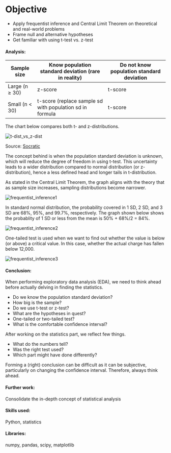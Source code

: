 # Objective
- Apply frequentist inference and Central Limit Theorem on theoretical and real-world problems
- Frame null and alternative hypotheses
- Get familiar with using t-test vs. z-test

#### Analysis:
Sample size | Know population standard deviation (rare in reality) | Do not know population standard deviation
----- | ---------------------------------- | ------------------------------------------
Large (n ≥ 30) | z-score | t-score
Small (n < 30) | t-score (replace sample sd with population sd in formula | t-score

The chart below compares both t- and z-distributions.

![t-dist_vs_z-dist](https://user-images.githubusercontent.com/36130927/119764862-2e7d7f80-be80-11eb-8822-8b1040150de1.gif)

Source: [Socratic](https://socratic.org/questions/what-is-a-t-score)

The concept behind is when the population standard deviation is unknown, which will reduce the degree of freedom in using t-test. This uncertainty leads to a wider distribution compared to normal distribution (or z-distribution), hence a less defined head and longer tails in t-distribution.

As stated in the Central Limit Theorem, the graph aligns with the theory that as sample size increases, sampling distributions become narrower.

![frequentist_inference1](https://user-images.githubusercontent.com/36130927/119580024-a74fdf00-bd8d-11eb-855f-aef06b12ab2e.png)

In standard normal distribution, the probability covered in 1 SD, 2 SD, and 3 SD are 68%, 95%, and 99.7%, respectively.
The graph shown below shows the probablity of 1 SD or less from the mean is 50% + 68%/2 = 84%.

![frequentist_inference2](https://user-images.githubusercontent.com/36130927/119580061-b46cce00-bd8d-11eb-843f-2661d980793b.png)

One-tailed test is used when we want to find out whether the value is below (or above) a critical value.
In this case, whether the actual charge has fallen below 12,000.

![frequentist_inference3](https://user-images.githubusercontent.com/36130927/119579999-9a32f000-bd8d-11eb-9cd5-d7edebc5274e.png)


#### Conclusion:
When performing exploratory data analysis (EDA), we need to think ahead before actually delving in finding the statistics.
- Do we know the population standard deviation?
- How big is the sample?
- Do we use t-test or z-test?
- What are the hypotheses in quest?
- One-tailed or two-tailed test?
- What is the comfortable confidence interval?

After working on the statistics part, we reflect few things.
- What do the numbers tell?
- Was the right test used?
- Which part might have done differently?

Forming a (right) conclusion can be difficult as it can be subjective, particularly on changing the confidence interval. Therefore, always think ahead.


#### Further work:
Consolidate the in-depth concept of statistical analysis


#### Skills used:
Python, statistics


#### Libraries:
numpy, pandas, scipy, matplotlib

